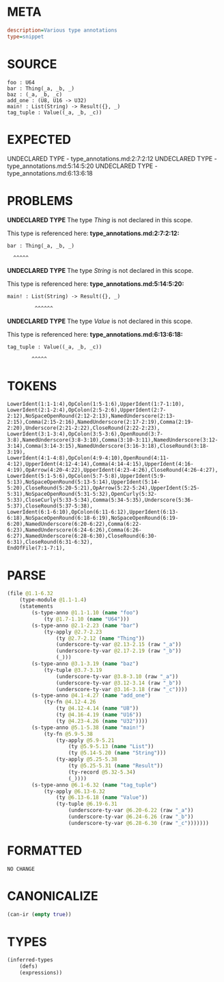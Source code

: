 # META
~~~ini
description=Various type annotations
type=snippet
~~~
# SOURCE
~~~roc
foo : U64
bar : Thing(_a, _b, _)
baz : (_a, _b, _c)
add_one : (U8, U16 -> U32)
main! : List(String) -> Result({}, _)
tag_tuple : Value((_a, _b, _c))
~~~
# EXPECTED
UNDECLARED TYPE - type_annotations.md:2:7:2:12
UNDECLARED TYPE - type_annotations.md:5:14:5:20
UNDECLARED TYPE - type_annotations.md:6:13:6:18
# PROBLEMS
**UNDECLARED TYPE**
The type _Thing_ is not declared in this scope.

This type is referenced here:
**type_annotations.md:2:7:2:12:**
```roc
bar : Thing(_a, _b, _)
```
      ^^^^^


**UNDECLARED TYPE**
The type _String_ is not declared in this scope.

This type is referenced here:
**type_annotations.md:5:14:5:20:**
```roc
main! : List(String) -> Result({}, _)
```
             ^^^^^^


**UNDECLARED TYPE**
The type _Value_ is not declared in this scope.

This type is referenced here:
**type_annotations.md:6:13:6:18:**
```roc
tag_tuple : Value((_a, _b, _c))
```
            ^^^^^


# TOKENS
~~~zig
LowerIdent(1:1-1:4),OpColon(1:5-1:6),UpperIdent(1:7-1:10),
LowerIdent(2:1-2:4),OpColon(2:5-2:6),UpperIdent(2:7-2:12),NoSpaceOpenRound(2:12-2:13),NamedUnderscore(2:13-2:15),Comma(2:15-2:16),NamedUnderscore(2:17-2:19),Comma(2:19-2:20),Underscore(2:21-2:22),CloseRound(2:22-2:23),
LowerIdent(3:1-3:4),OpColon(3:5-3:6),OpenRound(3:7-3:8),NamedUnderscore(3:8-3:10),Comma(3:10-3:11),NamedUnderscore(3:12-3:14),Comma(3:14-3:15),NamedUnderscore(3:16-3:18),CloseRound(3:18-3:19),
LowerIdent(4:1-4:8),OpColon(4:9-4:10),OpenRound(4:11-4:12),UpperIdent(4:12-4:14),Comma(4:14-4:15),UpperIdent(4:16-4:19),OpArrow(4:20-4:22),UpperIdent(4:23-4:26),CloseRound(4:26-4:27),
LowerIdent(5:1-5:6),OpColon(5:7-5:8),UpperIdent(5:9-5:13),NoSpaceOpenRound(5:13-5:14),UpperIdent(5:14-5:20),CloseRound(5:20-5:21),OpArrow(5:22-5:24),UpperIdent(5:25-5:31),NoSpaceOpenRound(5:31-5:32),OpenCurly(5:32-5:33),CloseCurly(5:33-5:34),Comma(5:34-5:35),Underscore(5:36-5:37),CloseRound(5:37-5:38),
LowerIdent(6:1-6:10),OpColon(6:11-6:12),UpperIdent(6:13-6:18),NoSpaceOpenRound(6:18-6:19),NoSpaceOpenRound(6:19-6:20),NamedUnderscore(6:20-6:22),Comma(6:22-6:23),NamedUnderscore(6:24-6:26),Comma(6:26-6:27),NamedUnderscore(6:28-6:30),CloseRound(6:30-6:31),CloseRound(6:31-6:32),
EndOfFile(7:1-7:1),
~~~
# PARSE
~~~clojure
(file @1.1-6.32
	(type-module @1.1-1.4)
	(statements
		(s-type-anno @1.1-1.10 (name "foo")
			(ty @1.7-1.10 (name "U64")))
		(s-type-anno @2.1-2.23 (name "bar")
			(ty-apply @2.7-2.23
				(ty @2.7-2.12 (name "Thing"))
				(underscore-ty-var @2.13-2.15 (raw "_a"))
				(underscore-ty-var @2.17-2.19 (raw "_b"))
				(_)))
		(s-type-anno @3.1-3.19 (name "baz")
			(ty-tuple @3.7-3.19
				(underscore-ty-var @3.8-3.10 (raw "_a"))
				(underscore-ty-var @3.12-3.14 (raw "_b"))
				(underscore-ty-var @3.16-3.18 (raw "_c"))))
		(s-type-anno @4.1-4.27 (name "add_one")
			(ty-fn @4.12-4.26
				(ty @4.12-4.14 (name "U8"))
				(ty @4.16-4.19 (name "U16"))
				(ty @4.23-4.26 (name "U32"))))
		(s-type-anno @5.1-5.38 (name "main!")
			(ty-fn @5.9-5.38
				(ty-apply @5.9-5.21
					(ty @5.9-5.13 (name "List"))
					(ty @5.14-5.20 (name "String")))
				(ty-apply @5.25-5.38
					(ty @5.25-5.31 (name "Result"))
					(ty-record @5.32-5.34)
					(_))))
		(s-type-anno @6.1-6.32 (name "tag_tuple")
			(ty-apply @6.13-6.32
				(ty @6.13-6.18 (name "Value"))
				(ty-tuple @6.19-6.31
					(underscore-ty-var @6.20-6.22 (raw "_a"))
					(underscore-ty-var @6.24-6.26 (raw "_b"))
					(underscore-ty-var @6.28-6.30 (raw "_c")))))))
~~~
# FORMATTED
~~~roc
NO CHANGE
~~~
# CANONICALIZE
~~~clojure
(can-ir (empty true))
~~~
# TYPES
~~~clojure
(inferred-types
	(defs)
	(expressions))
~~~
